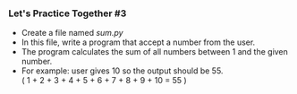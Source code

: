 ### Let's Practice Together \#3

- Create a file named *sum.py*
- In this file, write a program that accept a number from the user.
- The program calculates the sum of all numbers between 1 and the given number.  
- For example: user gives 10 so the output should be 55.  
  ( 1 + 2 + 3 + 4 + 5 + 6 + 7 + 8 + 9 + 10 = 55 )

<div style="text-align:center"><img data-natural-width="340" data-natural-height="234" style="" data-src="https://posteo.de/images/daten.png"/>